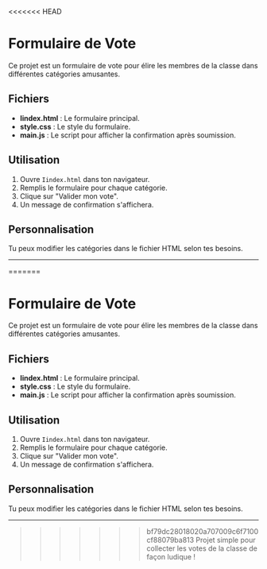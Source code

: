<<<<<<< HEAD
# Formulaire de Vote

Ce projet est un formulaire de vote pour élire les membres de la classe dans différentes catégories amusantes.

## Fichiers

- **Iindex.html** : Le formulaire principal.
- **style.css** : Le style du formulaire.
- **main.js** : Le script pour afficher la confirmation après soumission.

## Utilisation

1. Ouvre `Iindex.html` dans ton navigateur.
2. Remplis le formulaire pour chaque catégorie.
3. Clique sur "Valider mon vote".
4. Un message de confirmation s'affichera.

## Personnalisation

Tu peux modifier les catégories dans le fichier HTML selon tes besoins.

---

=======
# Formulaire de Vote

Ce projet est un formulaire de vote pour élire les membres de la classe dans différentes catégories amusantes.

## Fichiers

- **Iindex.html** : Le formulaire principal.
- **style.css** : Le style du formulaire.
- **main.js** : Le script pour afficher la confirmation après soumission.

## Utilisation

1. Ouvre `Iindex.html` dans ton navigateur.
2. Remplis le formulaire pour chaque catégorie.
3. Clique sur "Valider mon vote".
4. Un message de confirmation s'affichera.

## Personnalisation

Tu peux modifier les catégories dans le fichier HTML selon tes besoins.

---

>>>>>>> bf79dc28018020a707009c6f7100cf88079ba813
> Projet simple pour collecter les votes de la classe de façon ludique !